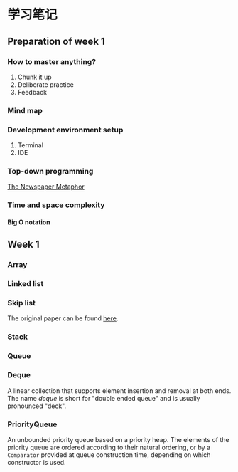 # 学习笔记

## Preparation of week 1

### How to master anything?

1. Chunk it up
1. Deliberate practice
1. Feedback

### Mind map

### Development environment setup

1. Terminal
1. IDE

### Top-down programming

[The Newspaper Metaphor](https://markhneedham.com/blog/2008/09/15/clean-code-book-review/)

### Time and space complexity

#### Big O notation

## Week 1

### Array

### Linked list

### Skip list

The original paper can be found [here](ftp://ftp.cs.umd.edu/pub/skipLists/skiplists.pdf).

### Stack

### Queue

### Deque

A linear collection that supports element insertion and removal at both ends.
The name *deque* is short for "double ended queue" and is usually pronounced "deck".

### PriorityQueue

An unbounded priority queue based on a priority heap.
The elements of the priority queue are ordered according to their natural ordering, or by a `Comparator` provided at queue construction time, depending on which constructor is used.
